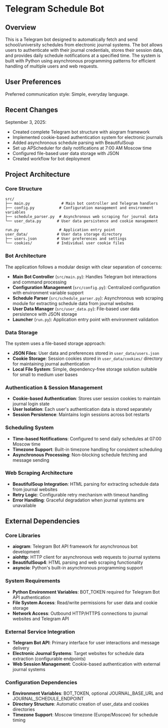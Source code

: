 # Telegram Schedule Bot

## Overview

This is a Telegram bot designed to automatically fetch and send school/university schedules from electronic journal systems. The bot allows users to authenticate with their journal credentials, stores their session data, and provides daily schedule notifications at a specified time. The system is built with Python using asynchronous programming patterns for efficient handling of multiple users and web requests.

## User Preferences

Preferred communication style: Simple, everyday language.

## Recent Changes

September 3, 2025:
- Created complete Telegram bot structure with aiogram framework
- Implemented cookie-based authentication system for electronic journals  
- Added asynchronous schedule parsing with BeautifulSoup
- Set up APScheduler for daily notifications at 7:00 AM Moscow time
- Configured file-based user data storage with JSON
- Created workflow for bot deployment

## Project Architecture  

### Core Structure
```
src/
├── main.py              # Main bot controller and Telegram handlers
├── config.py           # Configuration management and environment variables
├── schedule_parser.py  # Asynchronous web scraping for journal data
└── user_data.py       # User data persistence and cookie management

run.py                  # Application entry point
user_data/             # User data storage directory
├── users.json         # User preferences and settings
└── cookies/           # Individual user cookie files
```

### Bot Architecture
The application follows a modular design with clear separation of concerns:

- **Main Bot Controller** (`src/main.py`): Handles Telegram bot interactions and command processing
- **Configuration Management** (`src/config.py`): Centralized configuration with environment variable support
- **Schedule Parser** (`src/schedule_parser.py`): Asynchronous web scraping module for extracting schedule data from journal websites
- **User Data Manager** (`src/user_data.py`): File-based user data persistence with JSON storage
- **Launcher** (`run.py`): Application entry point with environment validation

### Data Storage
The system uses a file-based storage approach:
- **JSON Files**: User data and preferences stored in `user_data/users.json`
- **Cookie Storage**: Session cookies stored in `user_data/cookies/` directory for maintaining journal authentication
- **Local File System**: Simple, dependency-free storage solution suitable for small to medium user bases

### Authentication & Session Management
- **Cookie-based Authentication**: Stores user session cookies to maintain journal login state
- **User Isolation**: Each user's authentication data is stored separately
- **Session Persistence**: Maintains login sessions across bot restarts

### Scheduling System
- **Time-based Notifications**: Configured to send daily schedules at 07:00 Moscow time
- **Timezone Support**: Built-in timezone handling for consistent scheduling
- **Asynchronous Processing**: Non-blocking schedule fetching and message sending

### Web Scraping Architecture
- **BeautifulSoup Integration**: HTML parsing for extracting schedule data from journal websites
- **Retry Logic**: Configurable retry mechanism with timeout handling
- **Error Handling**: Graceful degradation when journal systems are unavailable

## External Dependencies

### Core Libraries
- **aiogram**: Telegram Bot API framework for asynchronous bot development
- **aiohttp**: HTTP client for asynchronous web requests to journal systems
- **BeautifulSoup4**: HTML parsing and web scraping functionality
- **asyncio**: Python's built-in asynchronous programming support

### System Requirements
- **Python Environment Variables**: BOT_TOKEN required for Telegram Bot API authentication
- **File System Access**: Read/write permissions for user data and cookie storage
- **Network Access**: Outbound HTTP/HTTPS connections to journal websites and Telegram API

### External Service Integration
- **Telegram Bot API**: Primary interface for user interactions and message delivery
- **Electronic Journal Systems**: Target websites for schedule data extraction (configurable endpoints)
- **Web Session Management**: Cookie-based authentication with external journal systems

### Configuration Dependencies
- **Environment Variables**: BOT_TOKEN, optional JOURNAL_BASE_URL and JOURNAL_SCHEDULE_ENDPOINT
- **Directory Structure**: Automatic creation of user_data and cookies directories
- **Timezone Support**: Moscow timezone (Europe/Moscow) for schedule timing
